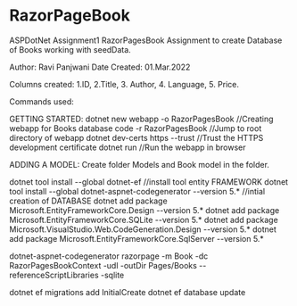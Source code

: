 # RazorPageBook
ASPDotNet Assignment1
RazorPagesBook Assignment to create Database of Books working with seedData.

Author: Ravi Panjwani
Date Created: 01.Mar.2022

Columns created: 1.ID, 2.Title, 3. Author, 4. Language, 5. Price.

Commands used:

GETTING STARTED:
dotnet new webapp -o RazorPagesBook  //Creating webapp for Books database
code -r RazorPagesBook      //Jump to root directory of webapp
dotnet dev-certs https --trust   //Trust the HTTPS development certificate 
dotnet run  //Run the webapp in browser

ADDING A MODEL:
Create folder Models and Book model in the folder.


dotnet tool install --global dotnet-ef  //install tool entity FRAMEWORK
dotnet tool install --global dotnet-aspnet-codegenerator --version 5.*	//intial creation of DATABASE
dotnet add package Microsoft.EntityFrameworkCore.Design --version 5.*
dotnet add package Microsoft.EntityFrameworkCore.SQLite --version 5.*
dotnet add package Microsoft.VisualStudio.Web.CodeGeneration.Design --version 5.*
dotnet add package Microsoft.EntityFrameworkCore.SqlServer --version 5.*

dotnet-aspnet-codegenerator razorpage -m Book -dc RazorPagesBookContext -udl -outDir Pages/Books --referenceScriptLibraries -sqlite

dotnet ef migrations add InitialCreate
dotnet ef database update


